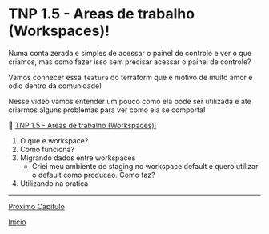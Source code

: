 # TNP 1.5 - Areas de trabalho (Workspaces)!

Numa conta zerada e simples de acessar o painel de controle e ver o que criamos, mas como fazer isso sem precisar acessar o painel de controle?

Vamos conhecer essa `feature` do terraform que e motivo de muito amor e odio dentro da comunidade! 

Nesse video vamos entender um pouco como ela pode ser utilizada e ate criarmos alguns problemas para ver como ela se comporta!

🎥 [TNP 1.5 - Areas de trabalho (Workspaces)!]()

1. O que e workspace?
1. Como funciona?
1. Migrando dados entre workspaces
    * Criei meu ambiente de staging no workspace default e quero utilizar o default como producao. Como faz?
1. Utilizando na pratica

---

[Próximo Capítulo](/modulos/modulo_01/tnp_06.md)

[Início](/README.md)

